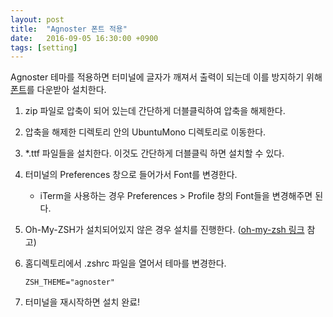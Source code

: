 ```yaml
---
layout: post
title:  "Agnoster 폰트 적용"
date:   2016-09-05 16:30:00 +0900
tags: [setting]
---
```


Agnoster 테마를 적용하면 터미널에 글자가 깨져서 출력이 되는데 이를 방지하기 위해 [폰트]를 다운받아 설치한다.

1. zip 파일로 압축이 되어 있는데 간단하게 더블클릭하여 압축을 해제한다.

2. 압축을 해제한 디렉토리 안의 UbuntuMono 디렉토리로 이동한다.

3. *.ttf 파일들을 설치한다. 이것도 간단하게 더블클릭 하면 설치할 수 있다.

4. 터미널의 Preferences 창으로 들어가서 Font를 변경한다.

   * iTerm을 사용하는 경우 Preferences > Profile 창의 Font들을 변경해주면 된다.

5. Oh-My-ZSH가 설치되어있지 않은 경우 설치를 진행한다. ([oh-my-zsh 링크] 참고)

6. 홈디렉토리에서 .zshrc 파일을 열어서 테마를 변경한다.

   ```shell
   ZSH_THEME="agnoster"
   ```

7. 터미널을 재시작하면 설치 완료!

   ​

[폰트]: https://github.com/powerline/fonts/archive/master.zip
[oh-my-zsh 링크]: https://github.com/robbyrussell/oh-my-zsh
